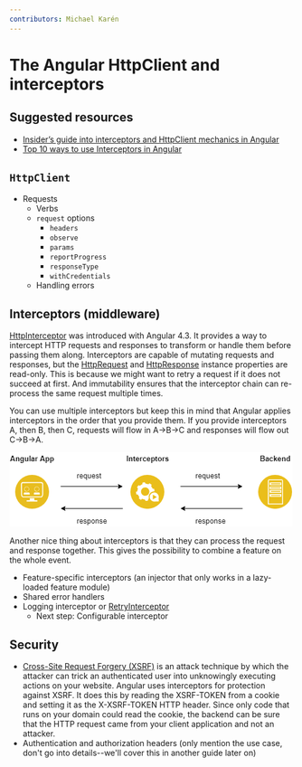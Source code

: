 ```yaml
---
contributors: Michael Karén
---
```


# The Angular HttpClient and interceptors

## Suggested resources

- [Insider’s guide into interceptors and HttpClient mechanics in Angular](https://blog.angularindepth.com/insiders-guide-into-interceptors-and-httpclient-mechanics-in-angular-103fbdb397bf)
- [Top 10 ways to use Interceptors in Angular](https://blog.angularindepth.com/top-10-ways-to-use-interceptors-in-angular-db450f8a62d6)

## `HttpClient`

- Requests
  - Verbs
  - `request` options
    - `headers`
    - `observe`
    - `params`
    - `reportProgress`
    - `responseType`
    - `withCredentials`
  - Handling errors

## Interceptors (middleware)

[HttpInterceptor](https://angular.io/api/common/http/HttpInterceptor) was introduced with Angular 4.3.
It provides a way to intercept HTTP requests and responses to transform or handle them before passing them along.
Interceptors are capable of mutating requests and responses, but the [HttpRequest](https://angular.io/api/common/http/HttpRequest)
and [HttpResponse](https://angular.io/api/common/http/HttpResponse) instance properties are read-only.
This is because we might want to retry a request if it does not succeed at first.
And immutability ensures that the interceptor chain can re-process the same request multiple times.

You can use multiple interceptors but keep this in mind that Angular applies interceptors in the order that you provide them.
If you provide interceptors A, then B, then C, requests will flow in A->B->C and responses will flow out C->B->A.

![alt text](images/interceptors-flow.png 'Interceptors flow')

Another nice thing about interceptors is that they can process the request and response together.
This gives the possibility to combine a feature on the whole event.

- Feature-specific interceptors (an injector that only works in a lazy-loaded
  feature module)
- Shared error handlers
- Logging interceptor or [RetryInterceptor](https://www.youtube.com/watch?v=EoSn8qASqQA&t=283)
  - Next step: Configurable interceptor

## Security

- [Cross-Site Request Forgery (XSRF)](https://en.wikipedia.org/wiki/Cross-site_request_forgery) is an attack technique by which the attacker can trick an authenticated user into unknowingly executing actions on your website. 
Angular uses interceptors for protection against XSRF. It does this by reading the XSRF-TOKEN from a cookie and setting it as the X-XSRF-TOKEN HTTP header. Since only code that runs on your domain could read the cookie, the backend can be sure that the HTTP request came from your client application and not an attacker.
- Authentication and authorization headers (only mention the use case, don't go
  into details--we'll cover this in another guide later on)
